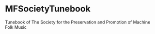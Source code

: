 # MFSocietyTunebook
Tunebook of The Society for the Preservation and Promotion of Machine Folk Music
